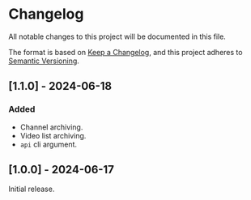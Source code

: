 # Changelog

All notable changes to this project will be documented in this file.

The format is based on [Keep a Changelog](https://keepachangelog.com/en/1.1.0/),
and this project adheres to [Semantic Versioning](https://semver.org/spec/v2.0.0.html).

## [1.1.0] - 2024-06-18

### Added

- Channel archiving.
- Video list archiving.
- `api` cli argument.

## [1.0.0] - 2024-06-17

Initial release.